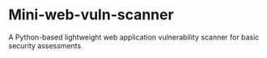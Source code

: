 # Mini-web-vuln-scanner
A Python-based lightweight web application vulnerability scanner for basic security assessments
